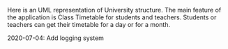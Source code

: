 Here is an UML representation of University structure.
The main feature of the application is Class Timetable for students and teachers.
Students or teachers can get their timetable for a day or for a month.

2020-07-04: Add logging system
